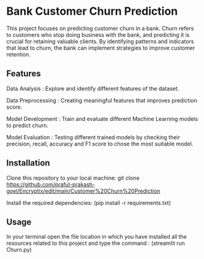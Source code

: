 # Bank Customer Churn Prediction

This project focuses on predicting customer churn in a bank. Churn refers to customers who stop doing business with the bank, and predicting it is crucial for retaining valuable clients. By identifying patterns and indicators that lead to churn, the bank can implement strategies to improve customer retention.

## Features
Data Analysis : Explore and identify different features of the dataset.

Data Preprocessing : Creating meaningful features that improves prediction score.

Model Development : Train and evaluate different Machine Learning models to predict churn.

Model Evaluation : Testing different trained models by checking their precision, recall, accuracy and F1 score to chose the most suitable model.

## Installation
Clone this repository to your local machine: git clone https://github.com/praful-prakash-goel/Encryptix/edit/main/Customer%20Churn%20Prediction

Install the required dependencies: (pip install -r requirements.txt)

## Usage
In your terminal open the file location in which you have installed all the resources related to this project and type the command :  (streamlit run Churn.py)
